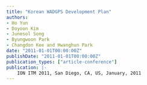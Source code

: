 ```yaml
---
title: "Korean WADGPS Development Plan"
authors:
- Ho Yun
- Doyoon Kim
- Junesol Song
- Byungwoon Park
- Changdon Kee and Hwanghun Park
date: "2011-01-01T00:00:00Z"
publishDate: "2011-01-01T00:00:00Z"
publication_types: ["article-conference"]
publication: |-
    ION ITM 2011, San Diego, CA, US, January, 2011
---
```

